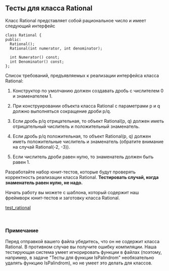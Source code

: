 Тесты для класса Rational
-------------------------

Класс Rational представляет собой рациональное число и имеет следующий интерфейс

~~~~~~~~~~~~~~~~~~~~~~~~~~~~~~~~~~~~~~~~~~~~~~~~~~~~~~~~~~~~~~~~~~~~~~~~~~~~~~~~
class Rational {
public:
  Rational();
  Rational(int numerator, int denominator);

  int Numerator() const;
  int Denominator() const;
};
~~~~~~~~~~~~~~~~~~~~~~~~~~~~~~~~~~~~~~~~~~~~~~~~~~~~~~~~~~~~~~~~~~~~~~~~~~~~~~~~

Список требований, предъявляемых к реализации интерфейса класса Rational:

1.  Конструктор по умолчанию должен создавать дробь с числителем 0 и
    знаменателем 1.

2.  При конструировании объекта класса Rational с параметрами p и q должно
    выполняться сокращение дроби p/q.

3.  Если дробь p/q отрицательная, то объект Rational(p, q) должен иметь
    отрицательный числитель и положительный знаменатель.

4.  Если дробь p/q положительная, то объект Rational(p, q) должен иметь
    положительные числитель и знаменатель (обратите внимание на случай
    Rational(-2, -3)).

5.  Если числитель дроби равен нулю, то знаменатель должен быть равен 1.

Разработайте набор юнит-тестов, которые будут проверять корректность реализации
класса Rational. **Тестировать случай, когда знаменатель равен нулю, не надо.**

Начать работу вы можете с шаблона, который содержит наш фреймворк юнит-тестов и
заготовку класса Rational.

[test_rational](https://stepik.org/media/attachments/lesson/285439/test_rational.cp)

 

### Примечание

Перед отправкой вашего файла убедитесь, что он не содержит класса Rational. В
противном случае вы получите ошибку компиляции. Наша тестирующая система умеет
игнорировать функции в файлах (поэтому, например, в задаче "Тесты для функции
IsPalindrom" необязательно удалять функцию IsPalindrom), но не умеет это делать
для классов.
